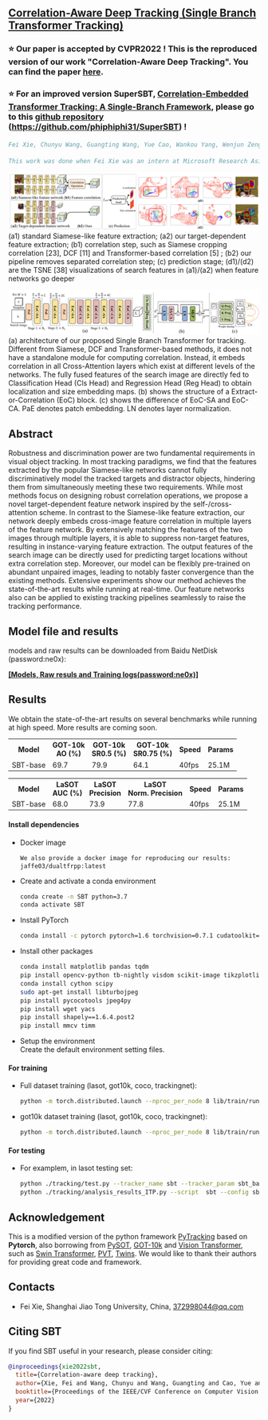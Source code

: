 ## [Correlation-Aware Deep Tracking (Single Branch Transformer Tracking)](https://arxiv.org/abs/2203.01666)

### :star: Our paper is accepted by CVPR2022 ! This is the reproduced version of our work "Correlation-Aware Deep Tracking". You can find the paper [here](https://arxiv.org/abs/2203.01666). 

### :star: For an improved version SuperSBT, [Correlation-Embedded Transformer Tracking: A Single-Branch Framework](https://arxiv.org/pdf/2401.12743), please go to this [github repository](https://github.com/phiphiphi31/SuperSBT) (https://github.com/phiphiphi31/SuperSBT) !
 


```bibtex
Fei Xie, Chunyu Wang, Guangting Wang, Yue Cao, Wankou Yang, Wenjun Zeng

This work was done when Fei Xie was an intern at Microsoft Research Asia
```

![compare](external/fig/compare.png)
(a1) standard Siamese-like feature extraction; (a2) our target-dependent feature extraction; (b1) correlation step, such as Siamese
cropping correlation [23], DCF [11] and Transformer-based correlation [5] ; (b2) our pipeline removes separated correlation step; (c)
prediction stage; (d1)/(d2) are the TSNE [38] visualizations of search features in (a1)/(a2) when feature networks go deeper

![arch](external/fig/arch.png)
(a) architecture of our proposed Single Branch Transformer for tracking. Different from Siamese, DCF and Transformer-based
methods, it does not have a standalone module for computing correlation. Instead, it embeds correlation in all Cross-Attention layers which
exist at different levels of the networks. The fully fused features of the search image are directly fed to Classification Head (Cls Head) and
Regression Head (Reg Head) to obtain localization and size embedding maps. (b) shows the structure of a Extract-or-Correlation (EoC)
block. (c) shows the difference of EoC-SA and EoC-CA. PaE denotes patch embedding. LN denotes layer normalization.


## Abstract
Robustness and discrimination power are two fundamental requirements in visual object tracking. In most tracking paradigms, we find that the features extracted by the popular Siamese-like networks cannot fully discriminatively model the tracked targets and distractor objects, hindering them from simultaneously meeting these two requirements. While most methods focus on designing robust correlation operations, we propose a novel target-dependent feature network inspired by the self-/cross-attention scheme. In contrast to the Siamese-like feature extraction, our network deeply embeds cross-image feature correlation in multiple layers of the feature network. By extensively matching the features of the two images through multiple layers, it is able to suppress non-target features, resulting in instance-varying feature extraction. The output features of the search image can be directly used for predicting target locations without extra correlation step. Moreover, our model can be flexibly pre-trained on abundant unpaired images, leading to notably faster convergence than the existing methods. Extensive experiments show our method achieves the state-of-the-art results while running at real-time. Our feature networks also can be applied to existing tracking pipelines seamlessly to raise the tracking performance.

## Model file and results 
models and raw results can be downloaded from Baidu NetDisk (password:ne0x):

[**[Models, Raw resuls and Training logs(password:ne0x)]**](https://pan.baidu.com/s/1LMWhIHxvSXkV27QhaNp1Lw?pwd=ne0x)


## Results
We obtain the state-of-the-art results on several benchmarks while running at high speed. 
More results are coming soon. 

<table>
  <tr>
    <th>Model</th>
    <th>GOT-10k<br>AO (%)</th>
    <th>GOT-10k<br>SR0.5 (%)</th>
    <th>GOT-10k<br>SR0.75 (%)</th>
    <th>Speed<br></th>
    <th>Params<br></th>
  </tr>
  <tr>
    <td>SBT-base</td>
    <td>69.7</td>
    <td>79.9</td>
    <td>64.1</td>
    <td>40fps</td>
    <td>25.1M</td>
  </tr>
  <tr>
</table>

<table>
  <tr>
    <th>Model</th>
    <th>LaSOT<br>AUC (%)</th>
    <th>LaSOT<br>Precision</th>
    <th>LaSOT<br>Norm. Precision</th>
    <th>Speed<br></th>
    <th>Params<br></th>
  </tr>
  <tr>
    <td>SBT-base</td>
    <td>68.0</td>
    <td>73.9</td>
    <td>77.8</td>
    <td>40fps</td>
    <td>25.1M</td>
  </tr>
  <tr>
</table>
    
#### Install dependencies
* Docker image
    ```
    We also provide a docker image for reproducing our results:
    jaffe03/dualtfrpp:latest
    ```   
* Create and activate a conda environment 
    ```bash
    conda create -n SBT python=3.7
    conda activate SBT
    ```  
* Install PyTorch
    ```bash
    conda install -c pytorch pytorch=1.6 torchvision=0.7.1 cudatoolkit=10.2
    ```  

* Install other packages
    ```bash
    conda install matplotlib pandas tqdm
    pip install opencv-python tb-nightly visdom scikit-image tikzplotlib gdown
    conda install cython scipy
    sudo apt-get install libturbojpeg
    pip install pycocotools jpeg4py
    pip install wget yacs
    pip install shapely==1.6.4.post2
    pip install mmcv timm
    ```  
* Setup the environment                                                                                                 
Create the default environment setting files.

#### For training
* Full dataset training (lasot, got10k, coco, trackingnet):
    ```bash
    python -m torch.distributed.launch --nproc_per_node 8 lib/train/run_training_sbt.py --script sbt --config sbt_base --save_dir ./
    ```  
* got10k dataset training (lasot, got10k, coco, trackingnet):
    ```bash
    python -m torch.distributed.launch --nproc_per_node 8 lib/train/run_training_sbt.py --script sbt --config sbt_base_got --save_dir ./
    ```  
#### For testing
* For examplem, in lasot testing set:
    ```bash
    python ./tracking/test.py --tracker_name sbt --tracker_param sbt_base --dataset lasot --threads 0
    python ./tracking/analysis_results_ITP.py --script  sbt --config sbt_base
    ```  


## Acknowledgement
This is a modified version of the python framework [PyTracking](https://github.com/visionml/pytracking) based on **Pytorch**, 
also borrowing from [PySOT](https://github.com/STVIR/pysot), [GOT-10k](https://github.com/got-10k/toolkit) and [Vision Transformer](https://github.com/lucidrains/vit-pytorch), such as [Swin Transformer](https://github.com/microsoft/Swin-Transformer), [PVT](https://github.com/whai362/PVT), [Twins](https://github.com/Meituan-AutoML/Twins). 
We would like to thank their authors for providing great code and framework. 

## Contacts
* Fei Xie, Shanghai Jiao Tong University, China, 372998044@qq.com
      
    
## Citing SBT
If you find SBT useful in your research, please consider citing:
```bibtex
@inproceedings{xie2022sbt,
  title={Correlation-aware deep tracking},
  author={Xie, Fei and Wang, Chunyu and Wang, Guangting and Cao, Yue and Yang, Wankou and Zeng, Wenjun},
  booktitle={Proceedings of the IEEE/CVF Conference on Computer Vision and Pattern Recognition},
  year={2022}
}
```
